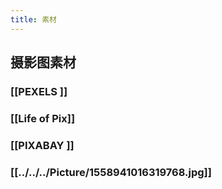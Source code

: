```yaml
---
title: 素材
---
```


## 摄影图素材
### [[PEXELS  ]]
### [[Life of Pix]]
### [[PIXABAY  ]]
### [[../../../Picture/1558941016319768.jpg]]
